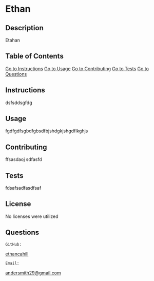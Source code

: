 # Ethan
  
  
  ## Description

  Etahan


  ## Table of Contents

  [Go to Instructions](#instructions)
  [Go to Usage](#usage)
  [Go to Contributing](#contributing)
  [Go to Tests](#tests)
  [Go to Questions](#questions)


  ## Instructions

  dsfsddsgfdg


  ## Usage

  fgdfgdfsgbdfgbsdfbjshdgkjshgdflkghjs


  ## Contributing

  ffsasdaoj	sdfasfd


  ## Tests

  fdsafsadfasdfsaf


  ## License


  No licenses were utilized
  


  ## Questions

    GitHub:
  [ethancahill](github.com/ethancahill)

    Email:
  andersmith29@gmail.com
 

